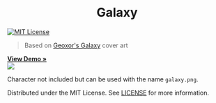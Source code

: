 <br />
<h1 align="center">Galaxy</h1>

[![MIT License][license-shield]](LICENSE)

> Based on [Geoxor's Galaxy](https://www.youtube.com/watch?v=574JWkI_nuc) cover art

<a href="https://TheFireBlast.github.io/geoxor-galaxy"><strong>View Demo »</strong></a>
<br />
<img src="https://i.imgur.com/Z7izbZE.gif" />

Character not included but can be used with the name `galaxy.png`.

Distributed under the MIT License. See [LICENSE](LICENSE) for more information.

[license-shield]: https://img.shields.io/github/license/TheFireBlast/geoxor-galaxy.svg?style=for-the-badge
